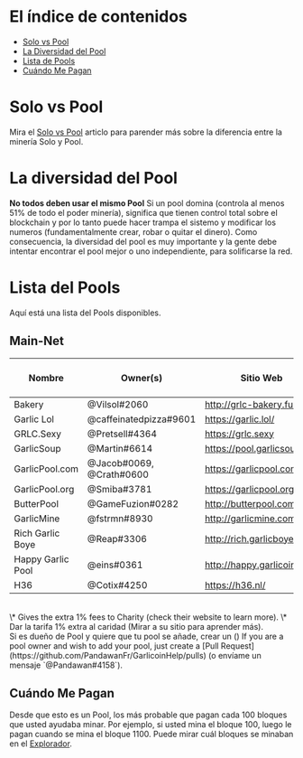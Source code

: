 # El índice de contenidos
- [Solo vs Pool](#solo-vs-pool)
- [La Diversidad del Pool](#pool-diversity)
- [Lista de Pools](#list-of-pools)
- [Cuándo Me Pagan](#when-do-i-get-paid)

# Solo vs Pool
Mira el [Solo vs Pool](how-to-mine.html#solo-vs-pool) articlo para parender más sobre la diferencia entre la minería Solo y Pool.

# La diversidad del Pool
**No todos deben usar el mismo Pool**
Si un pool domina (controla al menos 51% de todo el poder minería), significa que tienen control total sobre el blockchain y por lo tanto puede hacer trampa el sistemo y modificar los numeros (fundamentalmente crear, robar o quitar el dinero). Como consecuencia, la diversidad del pool es muy importante y la gente debe intentar encontrar el pool mejor o uno independiente, para solificarse la red.

# Lista del Pools
Aquí está una lista del Pools disponibles.

## Main-Net
| Nombre            | Owner(s)                 | Sitio Web                   | Tarifa del Pool| Dirección                                 | Verificado |
|-------------------|--------------------------|-----------------------------|----------------|-------------------------------------------|------------|
| Bakery            | @Vilsol#2060             | http://grlc-bakery.fun/     | 1%             | stratum+tcp://pool.grlc-bakery.fun:3333   | Yes        |
| Garlic Lol        | @caffeinatedpizza#9601   | https://garlic.lol/         | 0.69%          | stratum+tcp://pool.garlic.lol:3333        | Yes        |
| GRLC.Sexy         | @Pretsell#4364           | https://grlc.sexy           | 0.5%           | stratum+tcp://grlc.sexy:3333              | Yes        |
| GarlicSoup        | @Martin#6614             | https://pool.garlicsoup.xyz | 1%**\***       | stratum+tcp://us.pool.garlicsoup.xyz:3333 | Yes        |
| GarlicPool.com    | @Jacob#0069, @Crath#0600 | https://garlicpool.com      | 1%             | stratum+tcp://grow.garlicpool.com:3333    | Yes        |
| GarlicPool.org    | @Smiba#3781              | https://garlicpool.org      | 1%             | stratum+tcp://stratum.garlicpool.org:3333 | Yes        |
| ButterPool        | @GameFuzion#0282         | http://butterpool.com/      | 0.75%          | stratum+tcp://butterpool.com:3032         | Yes        |
| GarlicMine        | @fstrmn#8930             | http://garlicmine.com       | 0.05%          | stratum+tcp://garlicmine.com:3333         | Yes        |
| Rich Garlic Boye  | @Reap#3306               | http://rich.garlicboye.com/ | 1%             | stratum+tcp://rich.garlicboye.com:3333    | Yes        |
| Happy Garlic Pool | @eins#0361               | http://happy.garlicoin.fun  | 0.7%           | stratum+tcp://happy.garlicoin.fun:3210    | No         |
| H36               | @Cotix#4250              | https://h36.nl/             | 2%             | stratum+tcp://h36.nl:3333                 | No         |

<br>
\* Gives the extra 1% fees to Charity (check their website to learn more).  
\* Dar la tarifa 1% extra al caridad (Mirar a su sitio para aprender más). 
<br>
Si es dueño de Pool y quiere que tu pool se añade, crear un ()
If you are a pool owner and wish to add your pool, just create a [Pull Request](https://github.com/PandawanFr/GarlicoinHelp/pulls) (o envíame un mensaje `@Pandawan#4158`).

## Cuándo Me Pagan
Desde que esto es un Pool, los más probable que pagan cada 100 bloques que usted ayudaba minar.
Por ejemplo, si usted mina el bloque 100, luego le pagan cuando se mina el bloque 1100.
Puede mirar cuál bloques se minaban en el [Explorador](http://explorer.garlicoin.io/).
